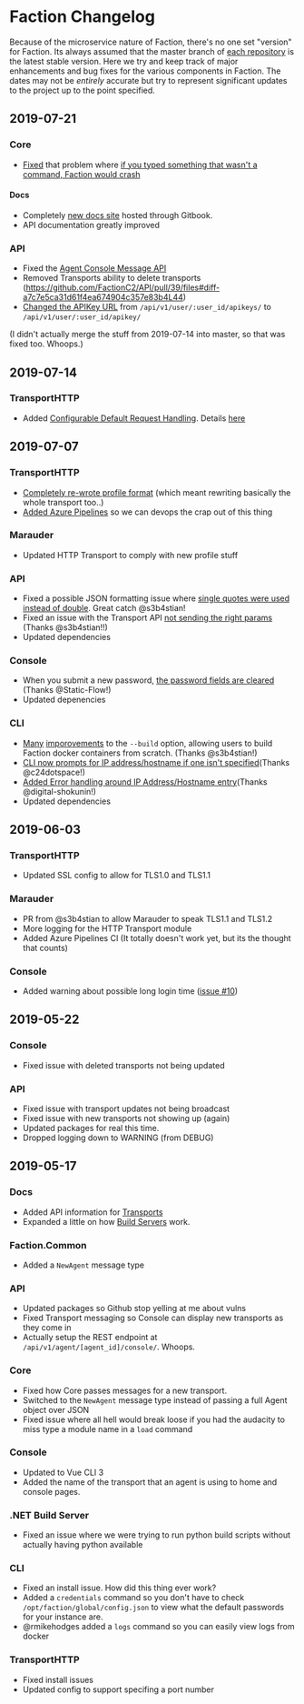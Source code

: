 # Faction Changelog
Because of the microservice nature of Faction, there's no one set "version" for Faction. Its always assumed that the master branch of [each repository](https://github.com/FactionC2) is the latest stable version. Here we try and keep track of major enhancements and bug fixes for the various components in Faction. The dates may not be _entirely_ accurate but try to represent significant updates to the project up to the point specified.

## 2019-07-21
### Core
* [Fixed](https://github.com/FactionC2/Core/pull/15) that problem where [if you typed something that wasn't a command, Faction would crash](https://github.com/FactionC2/Faction/issues/30)

#### Docs
* Completely [new docs site](https://www.factionc2.com) hosted through Gitbook. 
* API documentation greatly improved

### API
* Fixed the [Agent Console Message API](https://github.com/FactionC2/API/pull/39/files#diff-eaea58bf509d066552409d14f6e7051dL30)
* Removed Transports ability to delete transports (https://github.com/FactionC2/API/pull/39/files#diff-a7c7e5ca31d61f4ea674904c357e83b4L44)
* [Changed the APIKey URL](https://github.com/FactionC2/API/pull/39/files#diff-3f41e546893dc64b71aaacad12cad815R66) from `/api/v1/user/:user_id/apikeys/` to `/api/v1/user/:user_id/apikey/`

(I didn't actually merge the stuff from 2019-07-14 into master, so that was fixed too. Whoops.)

## 2019-07-14
### TransportHTTP
* Added [Configurable Default Request Handling](https://github.com/FactionC2/TransportHTTP/pull/7). Details [here](https://github.com/FactionC2/TransportHTTP#default-response)

## 2019-07-07
### TransportHTTP
* [Completely re-wrote profile format](https://github.com/FactionC2/TransportHTTP/pull/5) (which meant rewriting basically the whole transport too..)
* [Added Azure Pipelines](https://github.com/FactionC2/TransportHTTP/pull/5) so we can devops the crap out of this thing

### Marauder
* Updated HTTP Transport to comply with new profile stuff

### API
* Fixed a possible JSON formatting issue where [single quotes were used instead of double](https://github.com/FactionC2/API/pull/32). Great catch @s3b4stian!
* Fixed an issue with the Transport API [not sending the right params](https://github.com/FactionC2/API/pull/18/) (Thanks @s3b4stian!!)
* Updated dependencies

### Console
* When you submit a new password, [the password fields are cleared](https://github.com/FactionC2/Console/pull/10) (Thanks @Static-Flow!)
* Updated depenencies

### CLI
* [Many](https://github.com/FactionC2/CLI/pull/13) [imporovements](https://github.com/FactionC2/CLI/pull/17) to the `--build` option, allowing users to build Faction docker containers from scratch. (Thanks @s3b4stian!)
* [CLI now prompts for IP address/hostname if one isn't specified](https://github.com/FactionC2/CLI/pull/11)(Thanks @c24dotspace!)
* [Added Error handling around IP Address/Hostname entry](https://github.com/FactionC2/CLI/pull/9)(Thanks @digital-shokunin!)
* Updated dependencies

## 2019-06-03
### TransportHTTP
* Updated SSL config to allow for TLS1.0 and TLS1.1

### Marauder
* PR from @s3b4stian to allow Marauder to speak TLS1.1 and TLS1.2
* More logging for the HTTP Transport module
* Added Azure Pipelines CI (It totally doesn't work yet, but its the thought that counts)

### Console
* Added warning about possible long login time ([issue #10](https://github.com/FactionC2/Faction/issues/10))

## 2019-05-22
### Console
* Fixed issue with deleted transports not being updated

### API
* Fixed issue with transport updates not being broadcast
* Fixed issue with new transports not showing up (again)
* Updated packages for real this time.
* Dropped logging down to WARNING (from DEBUG)

## 2019-05-17
### Docs
* Added API information for [Transports](https://www.factionc2.com/docs/development/api/#transport)
* Expanded a little on how [Build Servers](https://www.factionc2.com/docs/components/#build-servers) work.

### Faction.Common
* Added a `NewAgent` message type

### API
* Updated packages so Github stop yelling at me about vulns
* Fixed Transport messaging so Console can display new transports as they come in
* Actually setup the REST endpoint at `/api/v1/agent/[agent_id]/console/`. Whoops.

### Core
* Fixed how Core passes messages for a new transport.
* Switched to the `NewAgent` message type instead of passing a full Agent object over JSON
* Fixed issue where all hell would break loose if you had the audacity to miss type a module name in a `load` command

### Console
* Updated to Vue CLI 3
* Added the name of the transport that an agent is using to home and console pages.

### .NET Build Server
* Fixed an issue where we were trying to run python build scripts without actually having python available

### CLI
* Fixed an install issue. How did this thing ever work?
* Added a `credentials` command so you don't have to check `/opt/faction/global/config.json` to view what the default passwords for your instance are.
* @rmikehodges added a `logs` command so you can easily view logs from docker

### TransportHTTP
* Fixed install issues
* Updated config to support specifing a port number

